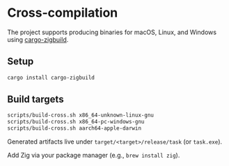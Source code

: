 # Cross-compilation

The project supports producing binaries for macOS, Linux, and Windows using [cargo-zigbuild](https://github.com/rust-cross/cargo-zigbuild).

## Setup

```bash
cargo install cargo-zigbuild
```

## Build targets

```bash
scripts/build-cross.sh x86_64-unknown-linux-gnu
scripts/build-cross.sh x86_64-pc-windows-gnu
scripts/build-cross.sh aarch64-apple-darwin
```

Generated artifacts live under `target/<target>/release/task` (or `task.exe`).

Add Zig via your package manager (e.g., `brew install zig`).
